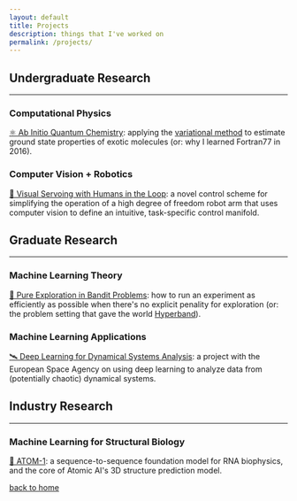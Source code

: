 ```yaml
---
layout: default
title: Projects
description: things that I've worked on
permalink: /projects/
---
```


## Undergraduate Research

---

### Computational Physics

[⚛️ Ab Initio Quantum Chemistry](/projects/q_chem): applying the [variational method](<https://en.wikipedia.org/wiki/Variational_method_(quantum_mechanics)#:~:text=In%20quantum%20mechanics%2C%20the%20variational,method%20is%20the%20variational%20principle.>) to estimate ground state properties of exotic molecules (or: why I learned Fortran77 in 2016).

### Computer Vision + Robotics

[🦾 Visual Servoing with Humans in the Loop](/projects/visual_servoing): a novel control scheme for simplifying the operation of a high degree of freedom robot arm that uses computer vision to define an intuitive, task-specific control manifold.

## Graduate Research

---

### Machine Learning Theory

[🧭 Pure Exploration in Bandit Problems](/projects/bandits): how to run an experiment as efficiently as possible when there's no explicit penality for exploration (or: the problem setting that gave the world [Hyperband](https://arxiv.org/abs/1603.06560)).

### Machine Learning Applications

[🛰️ Deep Learning for Dynamical Systems Analysis](/projects/poincare): a project with the European Space Agency on using deep learning to analyze data from (potentially chaotic) dynamical systems.

## Industry Research

---

### Machine Learning for Structural Biology

[🧬 ATOM-1](/projects/atom1): a sequence-to-sequence foundation model for RNA biophysics, and the core of Atomic AI's 3D structure prediction model.

[back to home](/)
